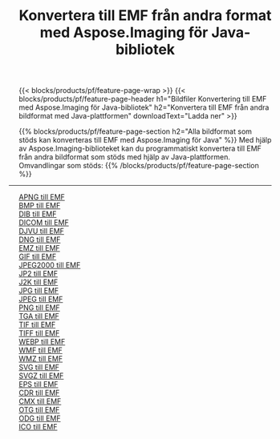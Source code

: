 ﻿---
title: Konvertera till EMF från andra format med Aspose.Imaging för Java-bibliotek 
weight: 3920
url: /sv/java/conversion/to/emf 
lang: sv
langdirlevel: 2
locales: zh-hans,ja,it,ru,de,es,fr,nl,id,lt,pl,pt,vi,tr,ko,zh-hant,ar,hi,th,sv,cs,uk,he
description: Med Aspose.Imaging kan du konvertera till EMF från andra format med Java
---

{{< blocks/products/pf/feature-page-wrap >}}
{{< blocks/products/pf/feature-page-header h1="Bildfiler Konvertering till EMF med Aspose.Imaging för Java-bibliotek" h2="Konvertera till EMF från andra bildformat med Java-plattformen" downloadText="Ladda ner" >}}


{{% blocks/products/pf/feature-page-section  h2="Alla bildformat som stöds kan konverteras till EMF med Aspose.Imaging för Java" %}}
Med hjälp av Aspose.Imaging-biblioteket kan du programmatiskt konvertera till EMF från andra bildformat som stöds med hjälp av Java-plattformen.
<br/>
Omvandlingar som stöds:
{{% /blocks/products/pf/feature-page-section %}}
<div class="container-fluid productfamilypage bg-gray">
    <div class="convertypes bg-gray agp-content section">
        <div class="container">
		<hr style="margin-left:-20px;"/>
		<div class="row other-converters">
		    <div class='col-md-2 other-converter remove-lp remove-rp'><a href="/imaging/sv/java/conversion/apng-to-emf" >APNG till EMF</a></div>
<div class='col-md-2 other-converter remove-lp remove-rp'><a href="/imaging/sv/java/conversion/bmp-to-emf" >BMP till EMF</a></div>
<div class='col-md-2 other-converter remove-lp remove-rp'><a href="/imaging/sv/java/conversion/dib-to-emf" >DIB till EMF</a></div>
<div class='col-md-2 other-converter remove-lp remove-rp'><a href="/imaging/sv/java/conversion/dicom-to-emf" >DICOM till EMF</a></div>
<div class='col-md-2 other-converter remove-lp remove-rp'><a href="/imaging/sv/java/conversion/djvu-to-emf" >DJVU till EMF</a></div>
<div class='col-md-2 other-converter remove-lp remove-rp'><a href="/imaging/sv/java/conversion/dng-to-emf" >DNG till EMF</a></div>
<div class='col-md-2 other-converter remove-lp remove-rp'><a href="/imaging/sv/java/conversion/emz-to-emf" >EMZ till EMF</a></div>
<div class='col-md-2 other-converter remove-lp remove-rp'><a href="/imaging/sv/java/conversion/gif-to-emf" >GIF till EMF</a></div>
<div class='col-md-2 other-converter remove-lp remove-rp'><a href="/imaging/sv/java/conversion/jpeg2000-to-emf" >JPEG2000 till EMF</a></div>
<div class='col-md-2 other-converter remove-lp remove-rp'><a href="/imaging/sv/java/conversion/jp2-to-emf" >JP2 till EMF</a></div>
<div class='col-md-2 other-converter remove-lp remove-rp'><a href="/imaging/sv/java/conversion/j2k-to-emf" >J2K till EMF</a></div>
<div class='col-md-2 other-converter remove-lp remove-rp'><a href="/imaging/sv/java/conversion/jpg-to-emf" >JPG till EMF</a></div>
<div class='col-md-2 other-converter remove-lp remove-rp'><a href="/imaging/sv/java/conversion/jpeg-to-emf" >JPEG till EMF</a></div>
<div class='col-md-2 other-converter remove-lp remove-rp'><a href="/imaging/sv/java/conversion/png-to-emf" >PNG till EMF</a></div>
<div class='col-md-2 other-converter remove-lp remove-rp'><a href="/imaging/sv/java/conversion/tga-to-emf" >TGA till EMF</a></div>
<div class='col-md-2 other-converter remove-lp remove-rp'><a href="/imaging/sv/java/conversion/tif-to-emf" >TIF till EMF</a></div>
<div class='col-md-2 other-converter remove-lp remove-rp'><a href="/imaging/sv/java/conversion/tiff-to-emf" >TIFF till EMF</a></div>
<div class='col-md-2 other-converter remove-lp remove-rp'><a href="/imaging/sv/java/conversion/webp-to-emf" >WEBP till EMF</a></div>
<div class='col-md-2 other-converter remove-lp remove-rp'><a href="/imaging/sv/java/conversion/wmf-to-emf" >WMF till EMF</a></div>
<div class='col-md-2 other-converter remove-lp remove-rp'><a href="/imaging/sv/java/conversion/wmz-to-emf" >WMZ till EMF</a></div>
<div class='col-md-2 other-converter remove-lp remove-rp'><a href="/imaging/sv/java/conversion/svg-to-emf" >SVG till EMF</a></div>
<div class='col-md-2 other-converter remove-lp remove-rp'><a href="/imaging/sv/java/conversion/svgz-to-emf" >SVGZ till EMF</a></div>
<div class='col-md-2 other-converter remove-lp remove-rp'><a href="/imaging/sv/java/conversion/eps-to-emf" >EPS till EMF</a></div>
<div class='col-md-2 other-converter remove-lp remove-rp'><a href="/imaging/sv/java/conversion/cdr-to-emf" >CDR till EMF</a></div>
<div class='col-md-2 other-converter remove-lp remove-rp'><a href="/imaging/sv/java/conversion/cmx-to-emf" >CMX till EMF</a></div>
<div class='col-md-2 other-converter remove-lp remove-rp'><a href="/imaging/sv/java/conversion/otg-to-emf" >OTG till EMF</a></div>
<div class='col-md-2 other-converter remove-lp remove-rp'><a href="/imaging/sv/java/conversion/odg-to-emf" >ODG till EMF</a></div>
<div class='col-md-2 other-converter remove-lp remove-rp'><a href="/imaging/sv/java/conversion/ico-to-emf" >ICO till EMF</a></div>
                </div>
        </div>
    </div>
</div>
<br/>

